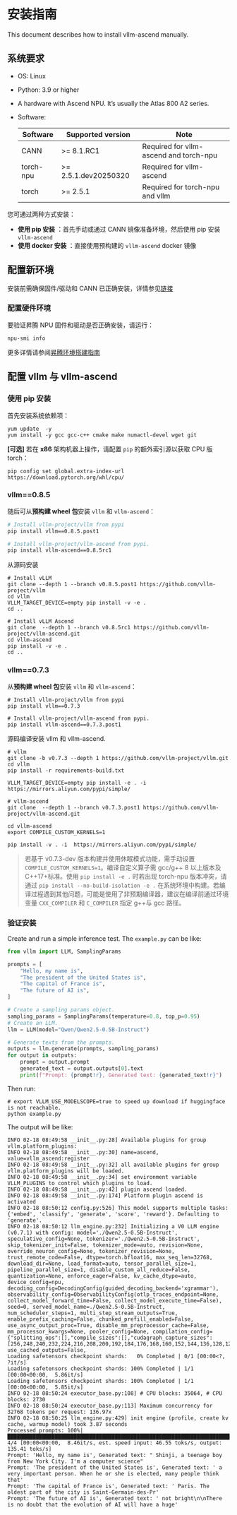 

# 安装指南

This document describes how to install vllm-ascend manually.

## 系统要求

- OS: Linux

- Python: 3.9 or higher

- A hardware with Ascend NPU. It’s usually the Atlas 800 A2 series.

- Software:

  | Software  | Supported version    | Note                                   |
  | --------- | -------------------- | -------------------------------------- |
  | CANN      | >= 8.1.RC1           | Required for vllm-ascend and torch-npu |
  | torch-npu | >= 2.5.1.dev20250320 | Required for vllm-ascend               |
  | torch     | >= 2.5.1             | Required for torch-npu and vllm        |

您可通过两种方式安装：

- **使用 pip 安装** ：首先手动或通过 CANN 镜像准备环境，然后使用 pip 安装 `vllm-ascend`
- **使用 docker 安装** ：直接使用预构建的 `vllm-ascend` docker 镜像

## 配置新环境

安装前需确保固件/驱动和 CANN 已正确安装，详情参见[链接](https://ascend.github.io/docs/sources/ascend/quick_install.html)

### 配置硬件环境

要验证昇腾 NPU 固件和驱动是否正确安装，请运行：

```
npu-smi info
```

更多详情请参阅[昇腾环境搭建指南](https://ascend.github.io/docs/sources/ascend/quick_install.html)

## 配置 vllm 与 vllm-ascend

### 使用  pip 安装

首先安装系统依赖项：

```shell
yum update  -y
yum install -y gcc gcc-c++ cmake make numactl-devel wget git
```

**[可选]** 若在 **x86** 架构机器上操作，请配置 `pip` 的额外索引源以获取 CPU 版 torch：

```shell
pip config set global.extra-index-url https://download.pytorch.org/whl/cpu/
```

### vllm==0.8.5

随后可从**预构建 wheel 包**安装 `vllm` 和 `vllm-ascend`：

```bash
# Install vllm-project/vllm from pypi
pip install vllm==0.8.5.post1

# Install vllm-project/vllm-ascend from pypi.
pip install vllm-ascend==0.8.5rc1
```

从源码安装

```shell
# Install vLLM
git clone --depth 1 --branch v0.8.5.post1 https://github.com/vllm-project/vllm
cd vllm
VLLM_TARGET_DEVICE=empty pip install -v -e .
cd ..

# Install vLLM Ascend
git clone  --depth 1 --branch v0.8.5rc1 https://github.com/vllm-project/vllm-ascend.git
cd vllm-ascend
pip install -v -e .
cd ..
```

### vllm==0.7.3

从**预构建 wheel 包**安装 `vllm` 和 `vllm-ascend`：

```
# Install vllm-project/vllm from pypi
pip install vllm==0.7.3

# Install vllm-project/vllm-ascend from pypi.
pip install vllm-ascend==0.7.3.post1
```

源码编译安装 vllm 和 vllm-ascend.

```shell
# vllm
git clone -b v0.7.3 --depth 1 https://github.com/vllm-project/vllm.git
cd vllm
pip install -r requirements-build.txt

VLLM_TARGET_DEVICE=empty pip install -e . -i  https://mirrors.aliyun.com/pypi/simple/
```

```shell
# vllm-ascend
git clone  --depth 1 --branch v0.7.3.post1 https://github.com/vllm-project/vllm-ascend.git

cd vllm-ascend
export COMPILE_CUSTOM_KERNELS=1

pip install -v . -i  https://mirrors.aliyun.com/pypi/simple/
```



>
>
>若基于 v0.7.3-dev 版本构建并使用休眠模式功能，需手动设置 `COMPILE_CUSTOM_KERNELS=1`。编译自定义算子需 gcc/g++ 8 以上版本及 C++17+标准。使用 `pip install -e .` 时若出现 torch-npu 版本冲突，请通过 `pip install --no-build-isolation -e .` 在系统环境中构建。若编译过程遇到其他问题，可能是使用了非预期编译器，建议在编译前通过环境变量 `CXX_COMPILER` 和 `C_COMPILER` 指定 g++与 gcc 路径。



###  验证安装

Create and run a simple inference test. The `example.py` can be like:

```python
from vllm import LLM, SamplingParams

prompts = [
    "Hello, my name is",
    "The president of the United States is",
    "The capital of France is",
    "The future of AI is",
]

# Create a sampling params object.
sampling_params = SamplingParams(temperature=0.8, top_p=0.95)
# Create an LLM.
llm = LLM(model="Qwen/Qwen2.5-0.5B-Instruct")

# Generate texts from the prompts.
outputs = llm.generate(prompts, sampling_params)
for output in outputs:
    prompt = output.prompt
    generated_text = output.outputs[0].text
    print(f"Prompt: {prompt!r}, Generated text: {generated_text!r}")
```

Then run:

```shell
# export VLLM_USE_MODELSCOPE=true to speed up download if huggingface is not reachable.
python example.py
```

The output will be like:

```shell
INFO 02-18 08:49:58 __init__.py:28] Available plugins for group vllm.platform_plugins:
INFO 02-18 08:49:58 __init__.py:30] name=ascend, value=vllm_ascend:register
INFO 02-18 08:49:58 __init__.py:32] all available plugins for group vllm.platform_plugins will be loaded.
INFO 02-18 08:49:58 __init__.py:34] set environment variable VLLM_PLUGINS to control which plugins to load.
INFO 02-18 08:49:58 __init__.py:42] plugin ascend loaded.
INFO 02-18 08:49:58 __init__.py:174] Platform plugin ascend is activated
INFO 02-18 08:50:12 config.py:526] This model supports multiple tasks: {'embed', 'classify', 'generate', 'score', 'reward'}. Defaulting to 'generate'.
INFO 02-18 08:50:12 llm_engine.py:232] Initializing a V0 LLM engine (v0.7.1) with config: model='./Qwen2.5-0.5B-Instruct', speculative_config=None, tokenizer='./Qwen2.5-0.5B-Instruct', skip_tokenizer_init=False, tokenizer_mode=auto, revision=None, override_neuron_config=None, tokenizer_revision=None, trust_remote_code=False, dtype=torch.bfloat16, max_seq_len=32768, download_dir=None, load_format=auto, tensor_parallel_size=1, pipeline_parallel_size=1, disable_custom_all_reduce=False, quantization=None, enforce_eager=False, kv_cache_dtype=auto,  device_config=npu, decoding_config=DecodingConfig(guided_decoding_backend='xgrammar'), observability_config=ObservabilityConfig(otlp_traces_endpoint=None, collect_model_forward_time=False, collect_model_execute_time=False), seed=0, served_model_name=./Qwen2.5-0.5B-Instruct, num_scheduler_steps=1, multi_step_stream_outputs=True, enable_prefix_caching=False, chunked_prefill_enabled=False, use_async_output_proc=True, disable_mm_preprocessor_cache=False, mm_processor_kwargs=None, pooler_config=None, compilation_config={"splitting_ops":[],"compile_sizes":[],"cudagraph_capture_sizes":[256,248,240,232,224,216,208,200,192,184,176,168,160,152,144,136,128,120,112,104,96,88,80,72,64,56,48,40,32,24,16,8,4,2,1],"max_capture_size":256}, use_cached_outputs=False,
Loading safetensors checkpoint shards:   0% Completed | 0/1 [00:00<?, ?it/s]
Loading safetensors checkpoint shards: 100% Completed | 1/1 [00:00<00:00,  5.86it/s]
Loading safetensors checkpoint shards: 100% Completed | 1/1 [00:00<00:00,  5.85it/s]
INFO 02-18 08:50:24 executor_base.py:108] # CPU blocks: 35064, # CPU blocks: 2730
INFO 02-18 08:50:24 executor_base.py:113] Maximum concurrency for 32768 tokens per request: 136.97x
INFO 02-18 08:50:25 llm_engine.py:429] init engine (profile, create kv cache, warmup model) took 3.87 seconds
Processed prompts: 100%|█████████████████████████████████████████████████████████████████████████████████████████████████████████████████████████| 4/4 [00:00<00:00,  8.46it/s, est. speed input: 46.55 toks/s, output: 135.41 toks/s]
Prompt: 'Hello, my name is', Generated text: " Shinji, a teenage boy from New York City. I'm a computer science"
Prompt: 'The president of the United States is', Generated text: ' a very important person. When he or she is elected, many people think that'
Prompt: 'The capital of France is', Generated text: ' Paris. The oldest part of the city is Saint-Germain-des-Pr'
Prompt: 'The future of AI is', Generated text: ' not bright\n\nThere is no doubt that the evolution of AI will have a huge'
```
